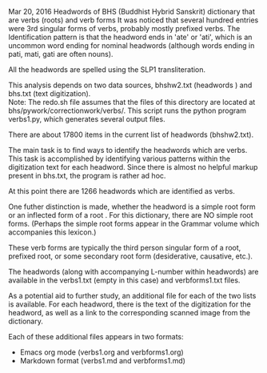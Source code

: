 Mar 20, 2016
  Headwords of BHS (Buddhist Hybrid Sanskrit) dictionary 
that are verbs (roots) and verb forms
It was noticed that several hundred entries were 3rd singular forms of
verbs, probably mostly prefixed verbs.  The Identification pattern is that
the headword ends in 'ate' or 'ati', which is an uncommon word ending for 
nominal headwords (although words ending in pati, mati, gati are often nouns).

All the headwords are spelled using the SLP1 transliteration.

This analysis depends on two data sources, bhshw2.txt (headwords ) and
bhs.txt (text digitization).  
Note: The redo.sh file assumes that the files of this directory are located at
  bhs/pywork/correctionwork/verbs/.  This script runs the python program
  verbs1.py, which generates several output files.

There are about 17800 items in the current list of headwords 
(bhshw2.txt).

The main task is to find ways to identify the headwords which are verbs.
This task is accomplished by identifying various patterns within the
digitization text for each headword.  Since there is almost no helpful
markup present in bhs.txt,  the program is rather ad hoc.


At this point there are 1266 headwords which are identified as verbs.

One futher distinction is made, whether the headword is a simple root form
 or an inflected form of a root .  For this dictionary, there are NO simple
root forms. (Perhaps the simple root forms appear in the Grammar volume which
accompanies this lexicon.)

These verb forms are typically the third person singular form of a 
root, prefixed root, or some secondary root form (desiderative, causative, etc.).


The headwords (along with accompanying L-number within headwords) are
available in the verbs1.txt (empty in this case) and verbforms1.txt files.

As a potential aid to further study,  an additional file for each of the
two lists is available.  For each headword, there is the text of the
digitization for the headword, as well as a link to the corresponding 
scanned image from the dictionary.

Each of these additional files appears in two formats:
* Emacs org mode (verbs1.org and verbforms1.org)
* Markdown format (verbs1.md and verbforms1.md)



